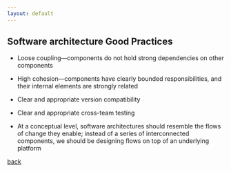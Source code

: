```yaml
---
layout: default
---
```



## Software architecture Good Practices

- Loose coupling—components do not hold strong dependencies on other components
  
- High cohesion—components have clearly bounded responsibilities, and their internal elements are strongly related
  
- Clear and appropriate version compatibility
  
- Clear and appropriate cross-team testing
  
- At a conceptual level, software architectures should resemble the flows of change they enable; instead of a series of interconnected components, we should be designing flows on top of an underlying platform

[back](./)

